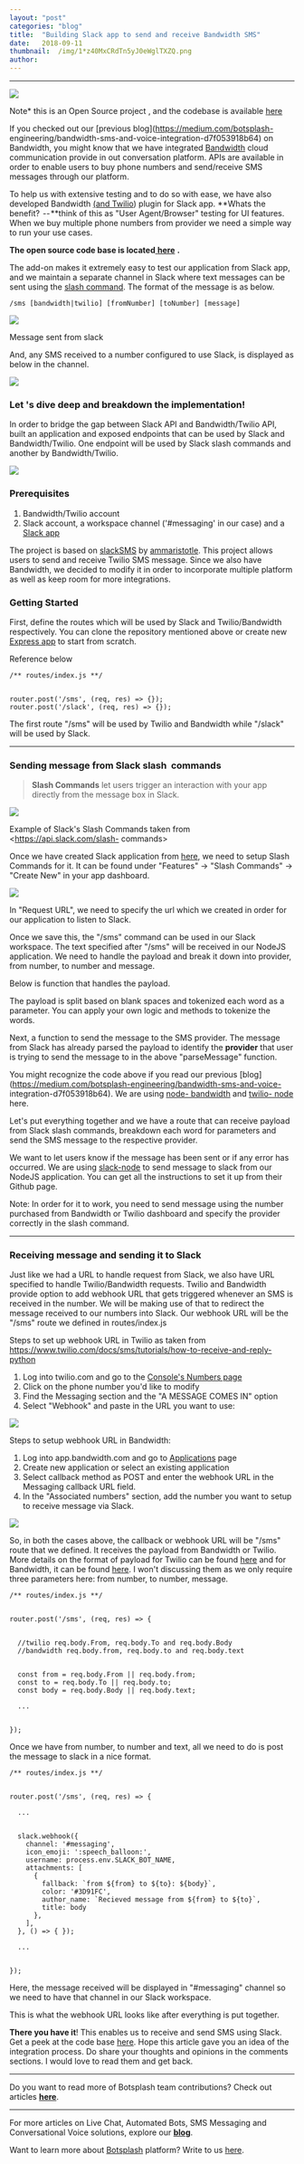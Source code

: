 ```yaml
---
layout:	"post"
categories:	"blog"
title:	"Building Slack app to send and receive Bandwidth SMS"
date:	2018-09-11
thumbnail:	/img/1*z40MxCRdTn5yJ0eWglTXZQ.png
author:	
---
```


* * *

![](/img/1*z40MxCRdTn5yJ0eWglTXZQ.png)

Note* this is an Open Source project , and the codebase is available
[here](https://github.com/botsplash/slackSMS)

If you checked out our [previous blog](https://medium.com/botsplash-
engineering/bandwidth-sms-and-voice-integration-d7f053918b64) on Bandwidth,
you might know that we have integrated [Bandwidth](https://www.bandwidth.com/)
cloud communication provide in out conversation platform. APIs are available
in order to enable users to buy phone numbers and send/receive SMS messages
through our platform.

To help us with extensive testing and to do so with ease, we have also
developed Bandwidth [(and Twilio](https://www.twilio.com)) plugin for Slack
app. **Whats the benefit?  -- **think of this as "User Agent/Browser" testing
for UI features. When we buy multiple phone numbers from provider we need a
simple way to run your use cases.

 **The open source code base is located**[
**here**](https://github.com/botsplash/slackSMS) **.**

The add-on makes it extremely easy to test our application from Slack app, and
we maintain a separate channel in Slack where text messages can be sent using
the [slash command](https://api.slack.com/slash-commands). The format of the
message is as below.

    
    
    /sms [bandwidth|twilio] [fromNumber] [toNumber] [message]

![](/img/1*yD2XVsJ-JcTaqMW2T44BsQ.png)

Message sent from slack

And, any SMS received to a number configured to use Slack, is displayed as
below in the channel.

![](/img/1*4E1v75CUZxMjFGxU1aZbUQ.png)

###  **Let 's dive deep and breakdown the implementation!**

In order to bridge the gap between Slack API and Bandwidth/Twilio API, built
an application and exposed endpoints that can be used by Slack and
Bandwidth/Twilio. One endpoint will be used by Slack slash commands and
another by Bandwidth/Twilio.

![](/img/1*6z9aZXP248xY_UgNBxBPuQ.png)

### Prerequisites

  1. Bandwidth/Twilio account
  2. Slack account, a workspace channel ('#messaging' in our case) and a [Slack app](https://api.slack.com/apps)

The project is based on [slackSMS](https://github.com/ammaristotle/slackSMS)
by [ammaristotle](https://github.com/ammaristotle). This project allows users
to send and receive Twilio SMS message. Since we also have Bandwidth, we
decided to modify it in order to incorporate multiple platform as well as keep
room for more integrations.

### Getting Started

First, define the routes which will be used by Slack and Twilio/Bandwidth
respectively. You can clone the repository mentioned above or create new
[Express app](https://expressjs.com/) to start from scratch.

Reference below

    
    
    /** routes/index.js **/
    
    
    router.post('/sms', (req, res) => {});  
    router.post('/slack', (req, res) => {});

The first route "/sms" will be used by Twilio and Bandwidth while "/slack"
will be used by Slack.

* * *

###  **Sending message from Slack slash  commands**

>  **Slash Commands** let users trigger an interaction with your app directly
from the message box in Slack.

![](/img/1*2vIVWLUMBqfei-3ILZo87Q.png)

Example of Slack's Slash Commands taken from <https://api.slack.com/slash-
commands>

Once we have created Slack application from
[here](https://api.slack.com/apps), we need to setup Slash Commands for it. It
can be found under "Features" -> "Slash Commands" -> "Create New" in your app
dashboard.

![](/img/1*k37J2rYCow4vgXqD1P6cxg.png)

In "Request URL", we need to specify the url which we created in order for our
application to listen to Slack.

Once we save this, the "/sms" command can be used in our Slack workspace. The
text specified after "/sms" will be received in our NodeJS application. We
need to handle the payload and break it down into provider, from number, to
number and message.

Below is function that handles the payload.

The payload is split based on blank spaces and tokenized each word as a
parameter. You can apply your own logic and methods to tokenize the words.

Next, a function to send the message to the SMS provider. The message from
Slack has already parsed the payload to identify the **provider** that user is
trying to send the message to in the above "parseMessage" function.

You might recognize the code above if you read our previous
[blog](https://medium.com/botsplash-engineering/bandwidth-sms-and-voice-
integration-d7f053918b64). We are using [node-
bandwidth](https://github.com/Bandwidth/node-bandwidth) and [twilio-
node](https://github.com/twilio/twilio-node) here.

Let's put everything together and we have a route that can receive payload
from Slack slash commands, breakdown each word for parameters and send the SMS
message to the respective provider.

We want to let users know if the message has been sent or if any error has
occurred. We are using [slack-node](https://github.com/clonn/slack-node-sdk)
to send message to slack from our NodeJS application. You can get all the
instructions to set it up from their Github page.

Note: In order for it to work, you need to send message using the number
purchased from Bandwidth or Twilio dashboard and specify the provider
correctly in the slash command.

* * *

### Receiving message and sending it to Slack

Just like we had a URL to handle request from Slack, we also have URL
specified to handle Twilio/Bandwidth requests. Twilio and Bandwidth provide
option to add webhook URL that gets triggered whenever an SMS is received in
the number. We will be making use of that to redirect the message received to
our numbers into Slack. Our webhook URL will be the "/sms" route we defined in
routes/index.js

Steps to set up webhook URL in Twilio as taken from
<https://www.twilio.com/docs/sms/tutorials/how-to-receive-and-reply-python>

  1. Log into twilio.com and go to the [Console's Numbers page](https://www.twilio.com/console/phone-numbers/incoming)
  2. Click on the phone number you'd like to modify
  3. Find the Messaging section and the "A MESSAGE COMES IN" option
  4. Select "Webhook" and paste in the URL you want to use:

![](/img/1*sPVcvT1JU5eW8LERkxQJhA.png)

Steps to setup webhook URL in Bandwidth:

  1. Log into app.bandwidth.com and go to [Applications](https://app.bandwidth.com/applications/) page
  2. Create new application or select an existing application
  3. Select callback method as POST and enter the webhook URL in the Messaging callback URL field.
  4. In the "Associated numbers" section, add the number you want to setup to receive message via Slack.

![](/img/1*nQi1HHF1GSk5HLpGXM3yHA.png)

So, in both the cases above, the callback or webhook URL will be "/sms" route
that we defined. It receives the payload from Bandwidth or Twilio. More
details on the format of payload for Twilio can be found
[here](https://www.twilio.com/docs/chat/webhook-events) and for Bandwidth, it
can be found [here](https://dev.bandwidth.com/ap-docs/apiCallbacks/sms.html).
I won't discussing them as we only require three parameters here: from number,
to number, message.

    
    
    /** routes/index.js **/
    
    
    router.post('/sms', (req, res) => {
    
    
      //twilio req.body.From, req.body.To and req.body.Body  
      //bandwidth req.body.from, req.body.to and req.body.text
    
    
      const from = req.body.From || req.body.from;  
      const to = req.body.To || req.body.to;  
      const body = req.body.Body || req.body.text;  
       
      ...
    
    
    });

Once we have from number, to number and text, all we need to do is post the
message to slack in a nice format.

    
    
    /** routes/index.js **/
    
    
    router.post('/sms', (req, res) => {  
        
      ...
    
    
      slack.webhook({  
        channel: '#messaging',  
        icon_emoji: ':speech_balloon:',  
        username: process.env.SLACK_BOT_NAME,  
        attachments: [  
          {  
            fallback: `from ${from} to ${to}: ${body}`,  
            color: '#3D91FC',  
            author_name: `Recieved message from ${from} to ${to}`,  
            title: body  
          },  
        ],  
      }, () => { });  
        
      ...
    
    
    });

Here, the message received will be displayed in "#messaging" channel so we
need to have that channel in our Slack workspace.

This is what the webhook URL looks like after everything is put together.

 **There you have it**! This enables us to receive and send SMS using Slack.
Get a peek at the code base [here](https://github.com/botsplash/slackSMS).
Hope this article gave you an idea of the integration process. Do share your
thoughts and opinions in the comments sections. I would love to read them and
get back.

* * *

Do you want to read more of Botsplash team contributions? Check out articles
[**here**](https://medium.com/botsplash-engineering).

* * *

For more articles on Live Chat, Automated Bots, SMS Messaging and
Conversational Voice solutions, explore our
[**blog**](https://blogs.botsplash.com/).

Want to learn more about [Botsplash](https://www.botsplash.com) platform?
Write to us [here](https://botsplash.com/support/).

